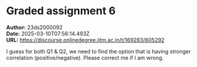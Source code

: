 # Graded assignment 6

**Author:** 23ds2000092  
**Date:** 2025-03-10T07:56:14.493Z  
**URL:** https://discourse.onlinedegree.iitm.ac.in/t/169283/605292

I guess for both Q1 & Q2, we need to find the option that is having stronger correlation (positive/negative). Please correct me if I am wrong.
